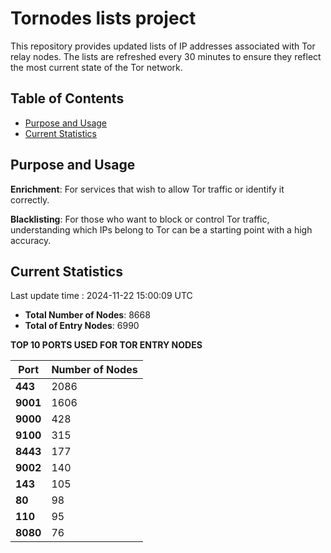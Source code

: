 # Tornodes lists project

This repository provides updated lists of IP addresses associated with Tor relay nodes. The lists are refreshed every 30 minutes to ensure they reflect the most current state of the Tor network.

## Table of Contents

- [Purpose and Usage](#purpose-and-usage)
- [Current Statistics](#current-statistics)


## Purpose and Usage

**Enrichment**: For services that wish to allow Tor traffic or identify it correctly.

**Blacklisting**: For those who want to block or control Tor traffic, understanding which IPs belong to Tor can be a starting point with a high accuracy.

## Current Statistics

Last update time : 2024-11-22 15:00:09 UTC

- **Total Number of Nodes**: 8668
- **Total of Entry Nodes**: 6990

**TOP 10 PORTS USED FOR TOR ENTRY NODES**

| **Port** | **Number of Nodes** |
|------|-----------------|
| **443**   | 2086  |
| **9001**   | 1606  |
| **9000**   | 428  |
| **9100**   | 315  |
| **8443**   | 177  |
| **9002**   | 140  |
| **143**   | 105  |
| **80**   | 98  |
| **110**   | 95  |
| **8080**   | 76  |

